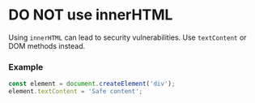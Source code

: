 

# DO NOT use innerHTML
Using `innerHTML` can lead to security vulnerabilities. Use `textContent` or DOM methods instead.

### Example
```javascript
const element = document.createElement('div');
element.textContent = 'Safe content';
